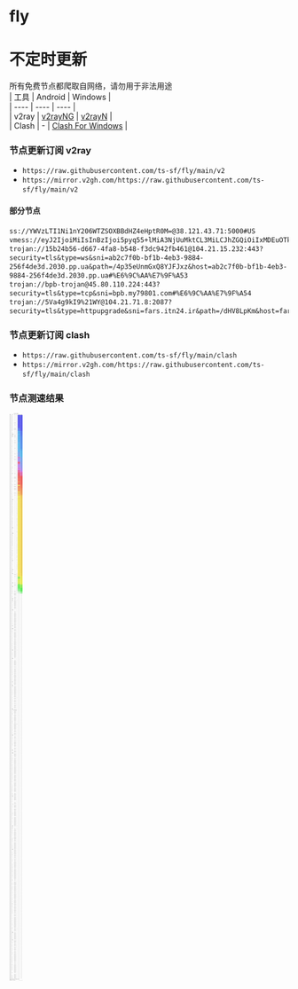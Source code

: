 # fly
# 不定时更新
所有免费节点都爬取自网络，请勿用于非法用途  
|  工具  | Android  | Windows  |  
|  ----  | ----   | ----  |  
| v2ray  | [v2rayNG](https://github.com/2dust/v2rayNG/releases) | [v2rayN](https://github.com/2dust/v2rayN/releases) |  
| Clash  | - | [Clash For Windows](https://github.com/2dust/clashN/releases) | 
  
### 节点更新订阅  v2ray
- `https://raw.githubusercontent.com/ts-sf/fly/main/v2`  
- `https://mirror.v2gh.com/https://raw.githubusercontent.com/ts-sf/fly/main/v2`  

#### 部分节点  
``` 
ss://YWVzLTI1Ni1nY206WTZSOXBBdHZ4eHptR0M=@38.121.43.71:5000#US
vmess://eyJ2IjoiMiIsInBzIjoi5pyq55+lMiA3NjUuMktCL3MiLCJhZGQiOiIxMDEuOTkuOTEuMjM0IiwicG9ydCI6IjM2NzAwIiwiaWQiOiIxMjdmZjQzYy0xODUxLTRiMmQtYmE4Yy02YWZiYTIxZWMwNGQiLCJhaWQiOiIwIiwic2N5IjoiYXV0byIsIm5ldCI6InRjcCIsInR5cGUiOiJub25lIiwiaG9zdCI6IiIsInBhdGgiOiIiLCJ0bHMiOiIiLCJzbmkiOiIiLCJ0ZXN0X25hbWUiOiIyIn0=
trojan://15b24b56-d667-4fa8-b548-f3dc942fb461@104.21.15.232:443?security=tls&type=ws&sni=ab2c7f0b-bf1b-4eb3-9884-256f4de3d.2030.pp.ua&path=/4p35eUnmGxQ8YJFJxz&host=ab2c7f0b-bf1b-4eb3-9884-256f4de3d.2030.pp.ua#%E6%9C%AA%E7%9F%A53
trojan://bpb-trojan@45.80.110.224:443?security=tls&type=tcp&sni=bpb.my79801.com#%E6%9C%AA%E7%9F%A54
trojan://5Va4g9kI9%21WY@104.21.71.8:2087?security=tls&type=httpupgrade&sni=fars.itn24.ir&path=/dHV8LpKm&host=fars.itn24.ir#%E6%9C%AA%E7%9F%A55
```
### 节点更新订阅  clash
- `https://raw.githubusercontent.com/ts-sf/fly/main/clash`  
- `https://mirror.v2gh.com/https://raw.githubusercontent.com/ts-sf/fly/main/clash`  

### 节点测速结果
![image](traffic.png)
